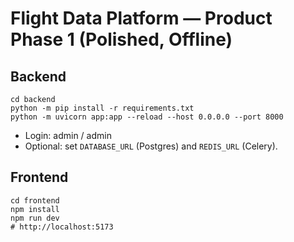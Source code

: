 # Flight Data Platform — Product Phase 1 (Polished, Offline)

## Backend
```
cd backend
python -m pip install -r requirements.txt
python -m uvicorn app:app --reload --host 0.0.0.0 --port 8000
```
- Login: admin / admin
- Optional: set `DATABASE_URL` (Postgres) and `REDIS_URL` (Celery).

## Frontend
```
cd frontend
npm install
npm run dev
# http://localhost:5173
```



